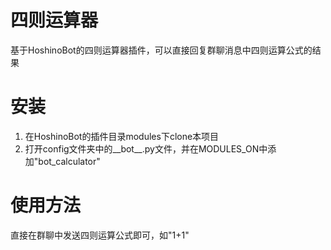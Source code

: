# 四则运算器
基于HoshinoBot的四则运算器插件，可以直接回复群聊消息中四则运算公式的结果
# 安装
1. 在HoshinoBot的插件目录modules下clone本项目
1. 打开config文件夹中的__bot__.py文件，并在MODULES_ON中添加"bot_calculator"
# 使用方法
直接在群聊中发送四则运算公式即可，如"1+1"
